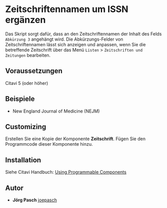 # Zeitschriftennamen um ISSN ergänzen
Das Skript sorgt dafür, dass an den Zeitschriftennamen der Inhalt des Felds `Abkürzung 3` angehängt wird. Die Abkürzungs-Felder von Zeitschriftennamen lässt sich anzeigen und anpassen, wenn Sie die betreffende Zeitschrift über das Menü `Listen` > `Zeitschriften und Zeitungen` bearbeiten.

## Voraussetzungen
Citavi 5 (oder höher)

## Beispiele

- New England Journal of Medicine (NEJM)

## Customizing
Erstellen Sie eine Kopie der Komponente **Zeitschrift**. Fügen Sie den Programmcode dieser Komponente hinzu.

## Installation
Siehe Citavi Handbuch: [Using Programmable Components](https://www.citavi.com/programmable_components)

## Autor

* **Jörg Pasch** [joepasch](https://github.com/joepasch)
